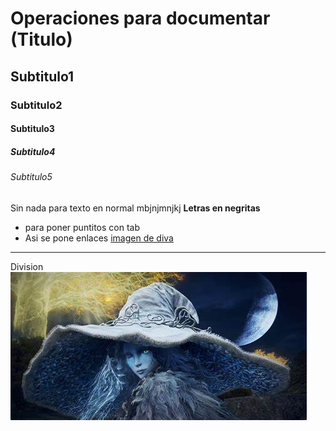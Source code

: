 # Operaciones para documentar (Titulo)
## Subtitulo1
### Subtitulo2
#### Subtitulo3
##### Subtitulo4
###### Subtitulo5

Sin nada para texto en normal
mbjnjmnjkj
**Letras en negritas**
- para poner puntitos con tab
- Asi se pone enlaces [imagen de diva](https://www.bing.com/images/search?view=detailV2&ccid=IzlHvoAr&id=7D626392C00CA907770702E76BCE1987A4B81AB4&thid=OIP.IzlHvoAr6VdsTNQogn5CxwHaFj&mediaurl=https%3a%2f%2fimages.wallpapersden.com%2fimage%2fdownload%2foverwatch-dva_a25rZ22UmZqaraWkpJRmaWVlrWZlamU.jpg&cdnurl=https%3a%2f%2fth.bing.com%2fth%2fid%2fR.233947be802be9576c4cd428827e42c7%3frik%3dtBq4pIcZzmvnAg%26pid%3dImgRaw%26r%3d0&exph=1050&expw=1400&q=dva&simid=608045048792488634&FORM=IRPRST&ck=0E5C1B6E5126E7304707AEAABEE52697&selectedIndex=0&ajaxhist=0&ajaxserp=0)
-----------------------------------------------
Division
![No se pudo cargar la imagen :´c](Ranni.jpeg)
